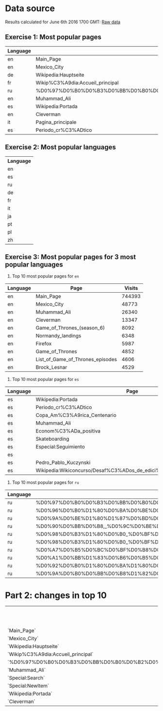 # Data source

Results calculated for June 6th 2016 1700 GMT:
[Raw data](https://dumps.wikimedia.org/other/pagecounts-raw/2016/2016-06/pagecounts-20160606-170000.gz)

## Exercise 1: Most popular pages

| Language | Page | Visits |
| ------------- | ------------- | ---- |
| en | Main\_Page | 744393 |
| en | Mexico\_City | 48773 |
| de | Wikipedia:Hauptseite | 34663 |
| fr | Wikip%C3%A9dia:Accueil\_principal | 30510 |
| ru | %D0%97%D0%B0%D0%B3%D0%BB%D0%B0%D0%B2%D0%BD%D0%B0%D1%8F\_%D1%81%D1%82%D1%80%D0%B0%D0%BD%D0%B8%D1%86%D0%B0 | 29219 |
| en | Muhammad\_Ali | 26340 |
| es | Wikipedia:Portada | 17641 |
| en | Cleverman | 13347 |
| it | Pagina\_principale | 12418 |
| es | Periodo\_cr%C3%ADtico | 12079 |

## Exercise 2: Most popular languages

<table>
  <tr><th>Language</th></tr>
  <tr><td>en</td></tr>
  <tr><td>es</td></tr>
  <tr><td>ru</td></tr>
  <tr><td>de</td></tr>
  <tr><td>fr</td></tr>
  <tr><td>it</td></tr>
  <tr><td>ja</td></tr>
  <tr><td>pt</td></tr>
  <tr><td>pl</td></tr>
  <tr><td>zh</td></tr>
</table>

## Exercise 3: Most popular pages for 3 most popular languages

1. Top 10 most popular pages for `en`

  | Language | Page | Visits |
  | ------------- | ------------- | ---- |
  | en | Main\_Page | 744393 |
  | en | Mexico\_City | 48773 |
  | en | Muhammad\_Ali | 26340 |
  | en | Cleverman | 13347 |
  | en | Game\_of\_Thrones\_(season\_6) | 8092 |
  | en | Normandy\_landings | 6348 |
  | en | Firefox | 5987 |
  | en | Game\_of\_Thrones | 4852 |
  | en | List\_of\_Game\_of\_Thrones\_episodes | 4606 |
  | en | Brock\_Lesnar | 4529 |

1. Top 10 most popular pages for `es`

  | Language | Page | Visits |
  | ------------- | ------------- | ---- |
  | es | Wikipedia:Portada | 17641 |
  | es | Periodo\_cr%C3%ADtico | 12079 |
  | es | Copa\_Am%C3%A9rica\_Centenario | 3039 |
  | es | Muhammad\_Ali | 2589 |
  | es | Econom%C3%ADa\_positiva | 2296 |
  | es | Skateboarding | 2145 |
  | es | Especial:Seguimiento | 1731 |
  | es |  | 1698 |
  | es | Pedro\_Pablo\_Kuczynski | 1426 |
  | es | Wikipedia:Wikiconcurso/Desaf%C3%ADos\_de\_edici%C3%B3n\_WMAR\_Mayo\_2016 | 1408 |

1. Top 10 most popular pages for `ru`

  | Language | Page | Visits |
  | ------------- | ------------- | ---- |
  | ru | %D0%97%D0%B0%D0%B3%D0%BB%D0%B0%D0%B2%D0%BD%D0%B0%D1%8F\_%D1%81%D1%82%D1%80%D0%B0%D0%BD%D0%B8%D1%86%D0%B0 | 29219 |
  | ru | %D0%96%D0%B0%D1%80%D0%BA%D0%BE%D0%B2,\_%D0%90%D0%BB%D0%B5%D0%BA%D1%81%D0%B5%D0%B9\_%D0%94%D0%BC%D0%B8%D1%82%D1%80%D0%B8%D0%B5%D0%B2%D0%B8%D1%87 | 8973 |
  | ru | %D0%9A%D0%BE%D1%80%D1%87%D0%BD%D0%BE%D0%B9,\_%D0%92%D0%B8%D0%BA%D1%82%D0%BE%D1%80\_%D0%9B%D1%8C%D0%B2%D0%BE%D0%B2%D0%B8%D1%87 | 4005 |
  | ru | %D0%90%D0%BB%D0%B8,\_%D0%9C%D0%BE%D1%85%D0%B0%D0%BC%D0%BC%D0%B5%D0%B4 | 1674 |
  | ru | %D0%98%D0%B3%D1%80%D0%B0\_%D0%BF%D1%80%D0%B5%D1%81%D1%82%D0%BE%D0%BB%D0%BE%D0%B2\_(6\_%D1%81%D0%B5%D0%B7%D0%BE%D0%BD) | 1218 |
  | ru | %D0%98%D0%B3%D1%80%D0%B0\_%D0%BF%D1%80%D0%B5%D1%81%D1%82%D0%BE%D0%BB%D0%BE%D0%B2\_(%D1%82%D0%B5%D0%BB%D0%B5%D1%81%D0%B5%D1%80%D0%B8%D0%B0%D0%BB) | 1016 |
  | ru | %D0%A7%D0%B5%D0%BC%D0%BF%D0%B8%D0%BE%D0%BD%D0%B0%D1%82\_%D0%95%D0%B2%D1%80%D0%BE%D0%BF%D1%8B\_%D0%BF%D0%BE\_%D1%84%D1%83%D1%82%D0%B1%D0%BE%D0%BB%D1%83\_2016 | 921 |
  | ru | %D0%A1%D0%BB%D1%83%D0%B6%D0%B5%D0%B1%D0%BD%D0%B0%D1%8F:%D0%A1%D0%BF%D0%B8%D1%81%D0%BE%D0%BA\_%D0%BD%D0%B0%D0%B1%D0%BB%D1%8E%D0%B4%D0%B5%D0%BD%D0%B8%D1%8F | 890 |
  | ru | %D0%92%D0%B0%D1%80%D0%BA%D1%80%D0%B0%D1%84%D1%82\_(%D1%84%D0%B8%D0%BB%D1%8C%D0%BC) | 871 |
  | ru | %D0%9A%D0%B0%D0%BB%D0%B8%D1%82%D0%B2%D0%B8%D0%BD%D1%86%D0%B5%D0%B2,\_%D0%AE%D1%80%D0%B8%D0%B9\_%D0%9D%D0%B8%D0%BA%D0%BE%D0%BB%D0%B0%D0%B5%D0%B2%D0%B8%D1%87 | 855 |


# Part 2: changes in top 10

<table>
    <tr>
      <th>Page</th>
      <th>Visits June 6th</th>
      <th>Visits June 7th</th>
    </tr>
  <tr><td>`Main_Page`</td><td>744393</td><td>530533</td></tr>
  <tr><td>`Mexico_City`</td><td>48773</td><td>47248</td></tr>
  <tr><td>`Wikipedia:Hauptseite`</td><td>34663</td><td>33362</td></tr>
  <tr><td>`Wikip%C3%A9dia:Accueil_principal`</td><td>30510</td><td>27625</td></tr>
  <tr><td>`%D0%97%D0%B0%D0%B3%D0%BB%D0%B0%D0%B2%D0%BD%D0%B0%D1%8F_%D1%81%D1%82%D1%80%D0%B0%D0%BD%D0%B8%D1%86%D0%B0`</td><td>29219</td><td>26335</td></tr>
  <tr><td>`Muhammad_Ali`</td><td>26340</td><td>10828</td></tr>
  <tr><td>`Special:Search`</td><td>25189</td><td>22654</td></tr>
  <tr><td>`Special:NewItem`</td><td>19005</td><td>14638</td></tr>
  <tr><td>`Wikipedia:Portada`</td><td>17641</td><td>17889</td></tr>
  <tr><td>`Cleverman`</td><td>13347</td><td>158</td></tr>
</table>
